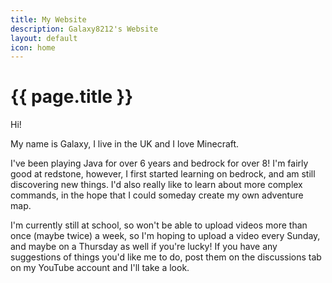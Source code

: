 ```yaml
---
title: My Website
description: Galaxy8212's Website
layout: default
icon: home
---
```


#  {{ page.title }}
Hi!

My name is Galaxy, I live in the UK and I love Minecraft.

I've been playing Java for over 6 years and bedrock for over 8! I'm fairly good at redstone, however, I first started learning on bedrock, and am still discovering new things. I'd also really like to learn about more complex commands, in the hope that I could someday create my own adventure map.

I'm currently still at school, so won't be able to upload videos more than once (maybe twice) a week, so I'm hoping to upload a video every Sunday, and maybe on a Thursday as well if you're lucky! If you have any suggestions of things you'd like me to do, post them on the discussions tab on my YouTube account and I'll take a look.

